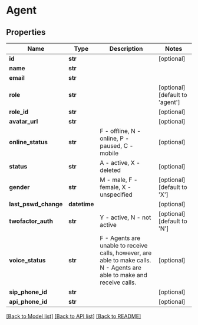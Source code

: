 # Agent

## Properties
Name | Type | Description | Notes
------------ | ------------- | ------------- | -------------
**id** | **str** |  | [optional] 
**name** | **str** |  | 
**email** | **str** |  | 
**role** | **str** |  | [optional] [default to 'agent']
**role_id** | **str** |  | [optional] 
**avatar_url** | **str** |  | [optional] 
**online_status** | **str** | F - offline, N - online, P - paused, C - mobile  | [optional] 
**status** | **str** | A - active, X - deleted  | [optional] 
**gender** | **str** | M - male, F - female, X - unspecified  | [optional] [default to 'X']
**last_pswd_change** | **datetime** |  | [optional] 
**twofactor_auth** | **str** | Y - active, N - not active  | [optional] [default to 'N']
**voice_status** | **str** | F - Agents are unable to receive calls, however, are able to make calls. N - Agents are able to make and receive calls.  | [optional] 
**sip_phone_id** | **str** |  | [optional] 
**api_phone_id** | **str** |  | [optional] 

[[Back to Model list]](../README.md#documentation-for-models) [[Back to API list]](../README.md#documentation-for-api-endpoints) [[Back to README]](../README.md)


